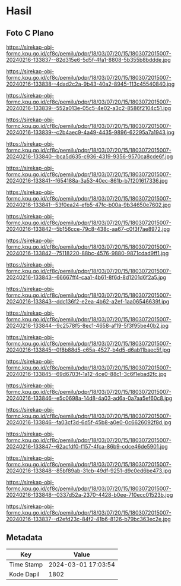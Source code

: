 # Hasil

## Foto C Plano

https://sirekap-obj-formc.kpu.go.id/cf8c/pemilu/pdpr/18/03/07/20/15/1803072015007-20240216-133837--82d315e6-5d5f-4fa1-8808-5b355b8bddde.jpg

https://sirekap-obj-formc.kpu.go.id/cf8c/pemilu/pdpr/18/03/07/20/15/1803072015007-20240216-133838--4dad2c2a-9b43-40a2-8945-113c45540840.jpg

https://sirekap-obj-formc.kpu.go.id/cf8c/pemilu/pdpr/18/03/07/20/15/1803072015007-20240216-133839--552a013e-05c5-4e02-a3c2-8586f2104c51.jpg

https://sirekap-obj-formc.kpu.go.id/cf8c/pemilu/pdpr/18/03/07/20/15/1803072015007-20240216-133839--c2b4aec9-4a49-4435-9896-62295a7a1943.jpg

https://sirekap-obj-formc.kpu.go.id/cf8c/pemilu/pdpr/18/03/07/20/15/1803072015007-20240216-133840--bca5d635-c936-4319-9356-9570ca8cde6f.jpg

https://sirekap-obj-formc.kpu.go.id/cf8c/pemilu/pdpr/18/03/07/20/15/1803072015007-20240216-133841--f654188a-3a53-40ec-861b-b7f201617336.jpg

https://sirekap-obj-formc.kpu.go.id/cf8c/pemilu/pdpr/18/03/07/20/15/1803072015007-20240216-133841--53f0ea24-efb5-47fc-b00a-9b34650e7602.jpg

https://sirekap-obj-formc.kpu.go.id/cf8c/pemilu/pdpr/18/03/07/20/15/1803072015007-20240216-133842--5b156cce-79c8-438c-aa67-c0f3f7ae8972.jpg

https://sirekap-obj-formc.kpu.go.id/cf8c/pemilu/pdpr/18/03/07/20/15/1803072015007-20240216-133842--75118220-88bc-4576-9880-9871cdad9ff1.jpg

https://sirekap-obj-formc.kpu.go.id/cf8c/pemilu/pdpr/18/03/07/20/15/1803072015007-20240216-133843--66667ff4-caa1-4b61-8f6d-8d1201d6f2a5.jpg

https://sirekap-obj-formc.kpu.go.id/cf8c/pemilu/pdpr/18/03/07/20/15/1803072015007-20240216-133843--ddc136f2-e2ea-4b62-a2ef-1aa06546639f.jpg

https://sirekap-obj-formc.kpu.go.id/cf8c/pemilu/pdpr/18/03/07/20/15/1803072015007-20240216-133844--9c2578f5-8ec1-4658-af19-5f3f95be40b2.jpg

https://sirekap-obj-formc.kpu.go.id/cf8c/pemilu/pdpr/18/03/07/20/15/1803072015007-20240216-133845--0f8b88d5-c65a-4527-b4d5-d6ab11baec5f.jpg

https://sirekap-obj-formc.kpu.go.id/cf8c/pemilu/pdpr/18/03/07/20/15/1803072015007-20240216-133845--69d6703f-1a12-4ce0-88c1-3c6f1ebad2fc.jpg

https://sirekap-obj-formc.kpu.go.id/cf8c/pemilu/pdpr/18/03/07/20/15/1803072015007-20240216-133846--e5c0698a-14d8-4a03-ad6a-0a7aa5ef60c8.jpg

https://sirekap-obj-formc.kpu.go.id/cf8c/pemilu/pdpr/18/03/07/20/15/1803072015007-20240216-133846--fa03cf3d-6d5f-45b8-a0e0-0c6626092f8d.jpg

https://sirekap-obj-formc.kpu.go.id/cf8c/pemilu/pdpr/18/03/07/20/15/1803072015007-20240216-133847--62acfdf0-f157-4fca-86b9-cdce46de5901.jpg

https://sirekap-obj-formc.kpu.go.id/cf8c/pemilu/pdpr/18/03/07/20/15/1803072015007-20240216-133848--85bf89ab-31cb-49df-9251-d9c0ed6be473.jpg

https://sirekap-obj-formc.kpu.go.id/cf8c/pemilu/pdpr/18/03/07/20/15/1803072015007-20240216-133848--0337d52a-2370-4428-b0ee-710ecc01523b.jpg

https://sirekap-obj-formc.kpu.go.id/cf8c/pemilu/pdpr/18/03/07/20/15/1803072015007-20240216-133837--d2efd23c-84f2-41b6-8126-b79bc363ec2e.jpg


## Metadata

| Key        | Value               |
| ---------- | ------------------- |
| Time Stamp | 2024-03-01 17:03:54 |
| Kode Dapil | 1802                |



